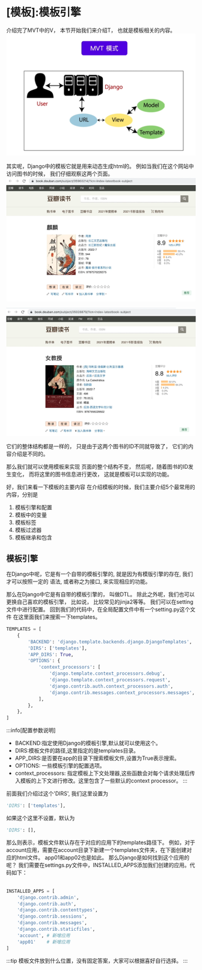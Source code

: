 
# [模板]:模板引擎

介绍完了MVT中的V， 本节开始我们来介绍T， 也就是模板相关的内容。
![MVT模式](imgs/图5-MVT模式.png)

其实呢，Django中的模板它就是用来动态生成html的。
例如当我们在这个网站中访问图书的时候，
我们仔细观察这两个页面。
![图12-图书1.png](imgs/图12-图书1.png)

![图12-图书2.png](imgs/图12-图书2.png)

它们的整体结构都是一样的， 
只是由于这两个图书的ID不同就导致了，
它们的内容介绍是不同的。

那么我们就可以使用模板来实现 
页面的整个结构不变，
然后呢，随着图书的ID发生变化， 
而将这里的图书信息进行更改，
这就是模板可以实现的功能。

好，我们来看一下模板的主要内容 
在介绍模板的时候，我们主要介绍5个最常用的内容，分别是 
1. 模板引擎和配置
2. 模板中的变量
3. 模板标签
4. 模板过滤器 
5. 模板继承和包含 

<!-- trancate -->

## 模板引擎

在Django中呢，它是有一个自带的模板引擎的,
就是因为有模版引擎的存在,
我们才可以按照一定的
语法, 
或者称之为接口, 
来实现相应的功能。

那么在Django中它是有自带的模板引擎的，
叫做DTL。
除此之外呢，我们也可以更换自己喜欢的模板引擎，
比如说，
比较常见的jinja2等等。
我们可以在setting文件中进行配置。
回到我们的代码中，在全局配置文件中有一个setting.py这个文件 
在这里面我们来搜索一下templates。
```python title='demo/demo/settings.py'
TEMPLATES = [
    {
        'BACKEND': 'django.template.backends.django.DjangoTemplates',
        'DIRS': ['templates'],
        'APP_DIRS': True,
        'OPTIONS': {
            'context_processors': [
                'django.template.context_processors.debug',
                'django.template.context_processors.request',
                'django.contrib.auth.context_processors.auth',
                'django.contrib.messages.context_processors.messages',
            ],
        },
    },
]
```

:::info[配置参数说明]
- BACKEND:指定使用Django的模板引擎,默认就可以使用这个。
- DIRS:模板文件的路径,这里指定的是templates目录。
- APP_DIRS:是否要在app的目录下搜索模板文件,设置为True表示搜索。
- OPTIONS: 一些模板引擎的配置选项。
- context_processors: 指定模板上下文处理器,这些函数会对每个请求处理后传入模板的上下文进行修改。这里包含了一些默认的context processor。
:::

前面我们介绍过这个'DIRS', 我们这里设置为
```python title='demo/demo/settings.py'
'DIRS': ['templates'],
```

如果这个这里不设置，默认为
```python title='demo/demo/settings.py'
'DIRS': [],
```
那么则表示，模板文件默认存在于对应的应用下的templates路径下。
例如，对于account应用，需要在account目录下新建一个templates文件夹，在下面创建对应的html文件。
app01和app02也是如此。
那么Django是如何找到这个应用的呢？
我们需要在settings.py文件中，INSTALLED_APPS添加我们创建的应用。代码如下：
```python title='demo/demo/settings.py'

INSTALLED_APPS = [
    'django.contrib.admin',
    'django.contrib.auth',
    'django.contrib.contenttypes',
    'django.contrib.sessions',
    'django.contrib.messages',
    'django.contrib.staticfiles',
    'account', # 新增应用
    'app01'    # 新增应用
]

```

:::tip
模板文件放到什么位置，没有固定答案，大家可以根据喜好自行选择。
:::







